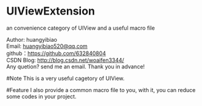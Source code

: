 # UIViewExtension
an convenience category of UIView and a useful macro file 

Author: huangyibiao<br/>
Email: huangyibiao520@qq.com<br/>
github：https://github.com/632840804<br/>
CSDN Blog: http://blog.csdn.net/woaifen3344/<br/>
Any quetion? send me an email. Thank you in advance!<br/>

#Note
This is a very useful cagetory of UIView.

#Feature
I also provide a common macro file to you, with it, you can reduce some codes in your project.
